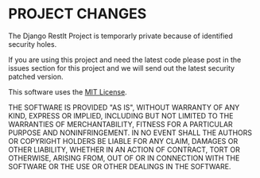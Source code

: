 # PROJECT CHANGES

The Django RestIt Project is temporarly private because of identified security holes.

If you are using this project and need the latest code please post in the issues section for this project and we will send out the latest security patched version.



This software uses the [MIT License](LICENSE.md).

THE SOFTWARE IS PROVIDED "AS IS", WITHOUT WARRANTY OF ANY KIND, EXPRESS OR
IMPLIED, INCLUDING BUT NOT LIMITED TO THE WARRANTIES OF MERCHANTABILITY,
FITNESS FOR A PARTICULAR PURPOSE AND NONINFRINGEMENT. IN NO EVENT SHALL THE
AUTHORS OR COPYRIGHT HOLDERS BE LIABLE FOR ANY CLAIM, DAMAGES OR OTHER
LIABILITY, WHETHER IN AN ACTION OF CONTRACT, TORT OR OTHERWISE, ARISING FROM,
OUT OF OR IN CONNECTION WITH THE SOFTWARE OR THE USE OR OTHER DEALINGS IN THE
SOFTWARE.